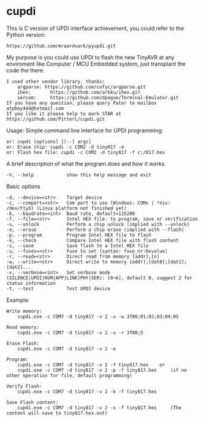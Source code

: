 # cupdi

This is C version of UPDI interface achievement, you could refer to the Python version:

    https://github.com/mraardvark/pyupdi.git

My purpose is you could use UPDI to flash the new TinyAVR at any enviroment like Computer / MCU Embedded system, just transplant the code the there.

    I used other vendor library, thanks:
        argparse: https://github.com/cofyc/argparse.git
        ihex:       https://github.com/arkku/ihex.git
        sercom:     https://github.com/dpogue/Terminal-Emulator.git
    If you have any question, please query Pater to mailbox atpboy444@hotmail.com
    If you like it please help to mark STAR at https://github.com/PitterL/cupdi.git



Usage: Simple command line interface for UPDI programming:

    or: cupdi [options] [[--] args]
    or: Erase chip: cupdi -c COM2 -d tiny817 -e
    or: Flash hex file: cupdi -c COM2 -d tiny817 -f c:/817.hex



A brief description of what the program does and how it works.

    -h, --help            show this help message and exit
Basic options

    -d, --device=<str>    Target device
    -c, --comport=<str>   Com port to use (Windows: COMx | *nix: /dev/ttyX) (Linux platform not finished yet)
    -b, --baudrate=<int>  Baud rate, default=115200
    -f, --file=<str>      Intel HEX file: to program, save or verification 
    -u, --unlock          Perform a chip unlock (implied with --unlock)
    -e, --erase           Perform a chip erase (implied with --flash)
    -p, --program         Program Intel HEX file to flash
    -k, --check           Compare Intel HEX file with flash content
    -s, --save            Save flash to a Intel HEX file
    -u, --fuses=<str>     Fuse to set (syntax: fuse_nr:0xvalue)
    -r, --read=<str>      Direct read from memory [addr];[n]
    -w, --write=<str>     Direct write to memory [addr];[dat0];[dat1];[dat2]...
    -v, --verbose=<int>   Set verbose mode (SILENCE|UPDI|NVM|APP|LINK|PHY|SER): [0~6], default 0, suggest 2 for status information
    -t, --test            Test UPDI device
  
Example:

    Write memory:
        cupdi.exe -c COM7 -d tiny817 -v 2 -u -w 3f00;01;02;03;04;05
    
    Read memory:
        cupdi.exe -c COM7 -d tiny817 -v 2 -u -r 3f00;5
    
    Erase Flash:
        cupdi.exe -c COM7 -d tiny817 -v 2 -e
    
    Program:
        cupdi.exe -c COM7 -d tiny817 -v 2 -f tiny817.hex    or
        cupdi.exe -c COM7 -d tiny817 -v 2 -p -f tiny817.hex     (if no other operation for file, default programming)
    
    Verify Flash:
        cupdi.exe -c COM7 -d tiny817 -v 2 -k -f tiny817.hex
    
    Save Flash content:
        cupdi.exe -c COM7 -d tiny817 -v 2 -s -f tiny817.hex     (The content will save to tiny817.hex.out)
    
  
